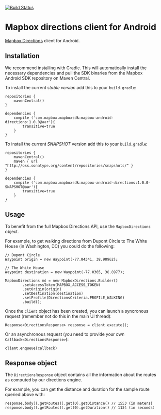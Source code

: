[![Build Status](https://www.bitrise.io/app/4fa9008ceaa7333b.svg?token=YQNIrrCsOqBJ1tEZcNtv_Q&branch=master)](https://www.bitrise.io/app/4fa9008ceaa7333b)

# Mapbox directions client for Android

[Mapbox Directions](https://www.mapbox.com/developers/api/directions/) client for Android.

## Installation

We recommend installing with Gradle. This will automatically install the necessary dependencies and pull the SDK binaries from the Mapbox Android SDK repository on Maven Central.

To install the current _stable version_ add this to your `build.gradle`:

```
repositories {
    mavenCentral()
}

dependencies {
    compile ('com.mapbox.mapboxsdk:mapbox-android-directions:1.0.0@aar'){
        transitive=true
    }
}
```

To install the current _SNAPSHOT_ version add this to your `build.gradle`:

```
repositories {
    mavenCentral()
    maven { url "http://oss.sonatype.org/content/repositories/snapshots/" }
}

dependencies {
    compile ('com.mapbox.mapboxsdk:mapbox-android-directions:1.0.0-SNAPSHOT@aar'){
        transitive=true
    }
}
```

## Usage

To benefit from the full Mapbox Directions API, use the `MapboxDirections` object.

For example, to get walking directions from Dupont Circle to The White House
(in Washington, DC) you could do the following:

```
// Dupont Circle
Waypoint origin = new Waypoint(-77.04341, 38.90962);

// The White House
Waypoint destination = new Waypoint(-77.0365, 38.8977);

MapboxDirections md = new MapboxDirections.Builder()
        .setAccessToken(MAPBOX_ACCESS_TOKEN)
        .setOrigin(origin)
        .setDestination(destination)
        .setProfile(DirectionsCriteria.PROFILE_WALKING)
        .build();
```

Once the `client` object has been created, you can launch a syncronous request
(remember not do this in the main UI thread):

```
Response<DirectionsResponse> response = client.execute();
```

Or an asynchronous request (you need to provide your own `Callback<DirectionsResponse>`):

```
client.enqueue(callback)
```

## Response object

The `DirectionsResponse` object contains all the information about the routes as computed by our directions engine.

For example, you can get the distance and duration for the sample route queried above with:

```
response.body().getRoutes().get(0).getDistance() // 1553 (in meters)
response.body().getRoutes().get(0).getDuration() // 1134 (in seconds)
```
